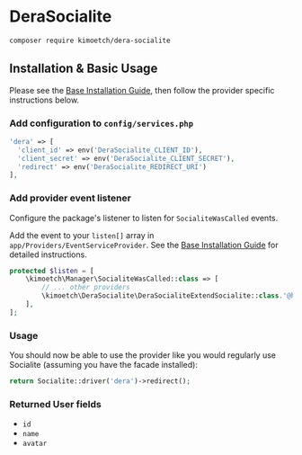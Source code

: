 # DeraSocialite

```bash
composer require kimoetch/dera-socialite
```

## Installation & Basic Usage

Please see the [Base Installation Guide](https://kimoetch.com/usage/), then follow the provider specific instructions below.

### Add configuration to `config/services.php`

```php
'dera' => [    
  'client_id' => env('DeraSocialite_CLIENT_ID'),  
  'client_secret' => env('DeraSocialite_CLIENT_SECRET'),  
  'redirect' => env('DeraSocialite_REDIRECT_URI') 
],
```

### Add provider event listener

Configure the package's listener to listen for `SocialiteWasCalled` events.

Add the event to your `listen[]` array in `app/Providers/EventServiceProvider`. See the [Base Installation Guide](https://kimoetch.com/usage/) for detailed instructions.

```php
protected $listen = [
    \kimoetch\Manager\SocialiteWasCalled::class => [
        // ... other providers
        \kimoetch\DeraSocialite\DeraSocialiteExtendSocialite::class.'@handle',
    ],
];
```

### Usage

You should now be able to use the provider like you would regularly use Socialite (assuming you have the facade installed):

```php
return Socialite::driver('dera')->redirect();
```

### Returned User fields

- ``id``
- ``name``
- ``avatar``
